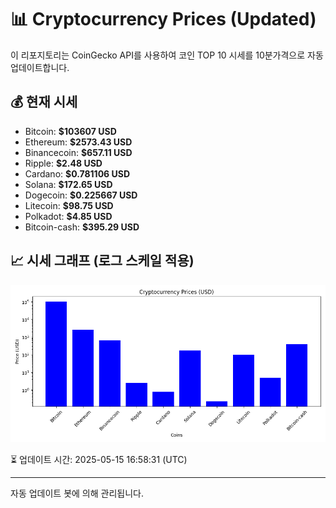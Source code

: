 
# 📊 Cryptocurrency Prices (Updated)

이 리포지토리는 CoinGecko API를 사용하여 코인 TOP 10 시세를 10분가격으로 자동 업데이트합니다.

## 💰 현재 시세
- Bitcoin: **$103607 USD**
- Ethereum: **$2573.43 USD**
- Binancecoin: **$657.11 USD**
- Ripple: **$2.48 USD**
- Cardano: **$0.781106 USD**
- Solana: **$172.65 USD**
- Dogecoin: **$0.225667 USD**
- Litecoin: **$98.75 USD**
- Polkadot: **$4.85 USD**
- Bitcoin-cash: **$395.29 USD**

## 📈 시세 그래프 (로그 스케일 적용)
![Crypto Prices](crypto_prices.png)

⏳ 업데이트 시간: 2025-05-15 16:58:31 (UTC)

---
자동 업데이트 봇에 의해 관리됩니다.
